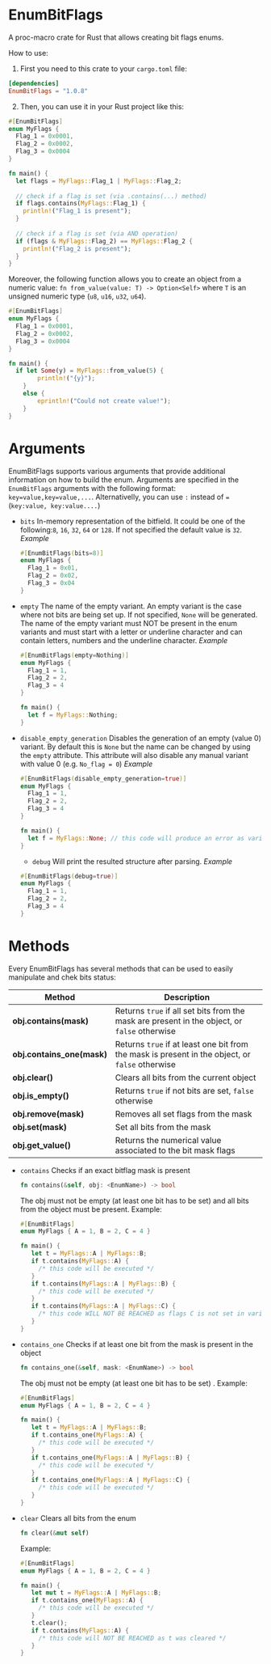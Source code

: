 # EnumBitFlags
A proc-macro crate for Rust that allows creating bit flags enums.


How to use:
1. First you need to this crate to your `cargo.toml` file:
```toml
[dependencies]
EnumBitFlags = "1.0.8"
```

2. Then, you can use it in your Rust project like this:
```rs
#[EnumBitFlags]
enum MyFlags {
  Flag_1 = 0x0001,
  Flag_2 = 0x0002,
  Flag_3 = 0x0004
}

fn main() {
  let flags = MyFlags::Flag_1 | MyFlags::Flag_2;
  
  // check if a flag is set (via .contains(...) method)
  if flags.contains(MyFlags::Flag_1) {
    println!("Flag_1 is present");
  }
  
  // check if a flag is set (via AND operation)
  if (flags & MyFlags::Flag_2) == MyFlags::Flag_2 {
    println!("Flag_2 is present");
  }
}
```


Moreover, the following function allows you to create an object from a numeric value:
`fn from_value(value: T) -> Option<Self>` where `T` is an unsigned numeric type (`u8`, `u16`, `u32`, `u64`).

```rust
#[EnumBitFlags]
enum MyFlags {
  Flag_1 = 0x0001,
  Flag_2 = 0x0002,
  Flag_3 = 0x0004
}

fn main() {
  if let Some(y) = MyFlags::from_value(5) {
        println!("{y}");
    }
    else {
        eprintln!("Could not create value!");
    }
}
```


# Arguments
EnumBitFlags supports various arguments that provide additional information on how to build the enum. Arguments are specified in the `EnumBitFlags` arguments with the following format: `key=value,key=value,...`. Alternativelly, you can use `:` instead of `=` (`key:value, key:value....`)

* `bits`  In-memory representation of the bitfield. It could be one of the following:`8`, `16`, `32`, `64` or `128`. If not specified the default value is `32`.
  _Example_
  ```rs
  #[EnumBitFlags(bits=8)]
  enum MyFlags {
    Flag_1 = 0x01,
    Flag_2 = 0x02,
    Flag_3 = 0x04
  }
  ```
* `empty` The name of the empty variant. An empty variant is the case where not bits are being set up. If not specified, `None` will be generated. The name of the empty variant must NOT be present in the enum variants and must start with a letter or underline character and can contain letters, numbers and the underline character. _Example_
  ```rs
  #[EnumBitFlags(empty=Nothing)]
  enum MyFlags {
    Flag_1 = 1,
    Flag_2 = 2,
    Flag_3 = 4
  }
  
  fn main() {
    let f = MyFlags::Nothing;
  }
  ```
  
* `disable_empty_generation` Disables the generation of an empty (value 0) variant. By default this is `None` but the name can be changed by using the `empty` attribute. This attribute will also disable any manual variant with value 0 (e.g. ```No_flag = 0```) _Example_
  ```rs
  #[EnumBitFlags(disable_empty_generation=true)]
  enum MyFlags {
    Flag_1 = 1,
    Flag_2 = 2,
    Flag_3 = 4
  }
  
  fn main() {
    let f = MyFlags::None; // this code will produce an error as variant None will not be generated
  }
  ```

  * `debug` Will print the resulted structure after parsing.  _Example_
  ```rs
  #[EnumBitFlags(debug=true)]
  enum MyFlags {
    Flag_1 = 1,
    Flag_2 = 2,
    Flag_3 = 4
  }
  ```

# Methods
Every EnumBitFlags has several methods that can be used to easily manipulate and chek bits status:

|Method                    |Description|
|--------------------------|-----------|
|**obj.contains(mask)**    |Returns `true` if all set bits from the mask are present in the object, or `false` otherwise|
|**obj.contains_one(mask)**|Returns `true` if at least one bit from the mask is present in the object, or `false` otherwise|
|**obj.clear()**           |Clears all bits from the current object|
|**obj.is_empty()**        |Returns `true` if not bits are set, `false` otherwise|
|**obj.remove(mask)**      |Removes all set flags from the mask|
|**obj.set(mask)**         |Set all bits from the mask|
|**obj.get_value()**       |Returns the numerical value associated to the bit mask flags|


* `contains` Checks if an exact bitflag mask is present
   ```rs
   fn contains(&self, obj: <EnumName>) -> bool
   ```
   The obj must not be empty (at least one bit has to be set) and all bits from the object must be present.
   Example:
   ```rs
   #[EnumBitFlags]
   enum MyFlags { A = 1, B = 2, C = 4 }
  
   fn main() {
      let t = MyFlags::A | MyFlags::B;
      if t.contains(MyFlags::A) { 
        /* this code will be executed */ 
      }
      if t.contains(MyFlags::A | MyFlags::B) {
        /* this code will be executed */ 
      }
      if t.contains(MyFlags::A | MyFlags::C) {
        /* this code WILL NOT BE REACHED as flags C is not set in variable t */
      }
   }
  ```

* `contains_one` Checks if at least one bit from the mask is present in the object
   ```rs
   fn contains_one(&self, mask: <EnumName>) -> bool
   ```
   The obj must not be empty (at least one bit has to be set) .
   Example:
   ```rs
   #[EnumBitFlags]
   enum MyFlags { A = 1, B = 2, C = 4 }
  
   fn main() {
      let t = MyFlags::A | MyFlags::B;
      if t.contains_one(MyFlags::A) { 
        /* this code will be executed */ 
      }
      if t.contains_one(MyFlags::A | MyFlags::B) {
        /* this code will be executed */ 
      }
      if t.contains_one(MyFlags::A | MyFlags::C) {
        /* this code will be executed */
      }
   }
  ```
* `clear` Clears all bits from the enum
   ```rs
   fn clear(&mut self) 
   ```
   Example:
   ```rs
   #[EnumBitFlags]
   enum MyFlags { A = 1, B = 2, C = 4 }
  
   fn main() {
      let mut t = MyFlags::A | MyFlags::B;
      if t.contains_one(MyFlags::A) { 
        /* this code will be executed */ 
      }
      t.clear();
      if t.contains(MyFlags::A) {
        /* this code will NOT BE REACHED as t was cleared */ 
      }
   }
  ```
